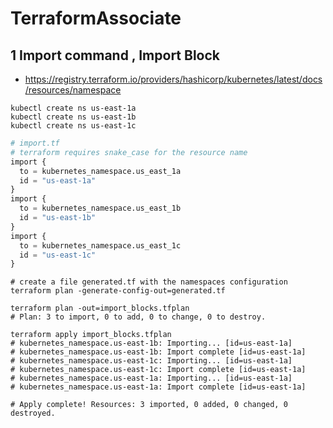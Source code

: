 # TerraformAssociate


## 1 Import command , Import Block

- https://registry.terraform.io/providers/hashicorp/kubernetes/latest/docs/resources/namespace

```shell
kubectl create ns us-east-1a
kubectl create ns us-east-1b
kubectl create ns us-east-1c
```

```tf
# import.tf
# terraform requires snake_case for the resource name
import {
  to = kubernetes_namespace.us_east_1a
  id = "us-east-1a"
}
import {
  to = kubernetes_namespace.us_east_1b
  id = "us-east-1b"
}
import {
  to = kubernetes_namespace.us_east_1c
  id = "us-east-1c"
}
```

```shell
# create a file generated.tf with the namespaces configuration 
terraform plan -generate-config-out=generated.tf

terraform plan -out=import_blocks.tfplan
# Plan: 3 to import, 0 to add, 0 to change, 0 to destroy.

terraform apply import_blocks.tfplan
# kubernetes_namespace.us-east-1b: Importing... [id=us-east-1a]
# kubernetes_namespace.us-east-1b: Import complete [id=us-east-1a]
# kubernetes_namespace.us-east-1c: Importing... [id=us-east-1a]
# kubernetes_namespace.us-east-1c: Import complete [id=us-east-1a]
# kubernetes_namespace.us-east-1a: Importing... [id=us-east-1a]
# kubernetes_namespace.us-east-1a: Import complete [id=us-east-1a]

# Apply complete! Resources: 3 imported, 0 added, 0 changed, 0 destroyed.
```

